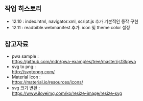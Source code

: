 ## 작업 히스토리
- 12.10 : index.html, navigator.xml, script.js 추가 기본적인 동작 구현
- 12.11 : readbible.webmanifest 추가. icon 및 theme color 설정

## 참고자료
+ pwa sample : <br/>
https://github.com/mdn/pwa-examples/tree/master/js13kpwa
+ svg to png : <br/>
http://svgtopng.com/
+ Material Icon : <br/>
https://material.io/resources/icons/
+ svg 크기 변환 : <br/>
https://www.iloveimg.com/ko/resize-image/resize-svg
